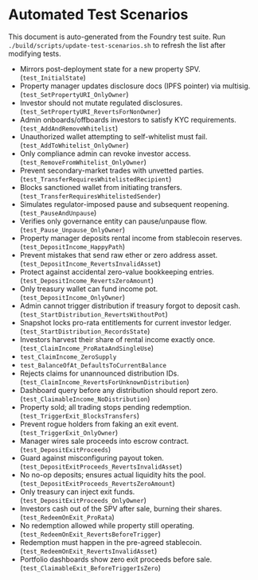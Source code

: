 # Automated Test Scenarios

This document is auto-generated from the Foundry test suite. Run `./build/scripts/update-test-scenarios.sh` to refresh the list after modifying tests.

<!-- TEST_SCENARIOS_START -->
- Mirrors post-deployment state for a new property SPV. (`test_InitialState`)
- Property manager updates disclosure docs (IPFS pointer) via multisig. (`test_SetPropertyURI_OnlyOwner`)
- Investor should not mutate regulated disclosures. (`test_SetPropertyURI_RevertsForNonOwner`)
- Admin onboards/offboards investors to satisfy KYC requirements. (`test_AddAndRemoveWhitelist`)
- Unauthorized wallet attempting to self-whitelist must fail. (`test_AddToWhitelist_OnlyOwner`)
- Only compliance admin can revoke investor access. (`test_RemoveFromWhitelist_OnlyOwner`)
- Prevent secondary-market trades with unvetted parties. (`test_TransferRequiresWhitelistedRecipient`)
- Blocks sanctioned wallet from initiating transfers. (`test_TransferRequiresWhitelistedSender`)
- Simulates regulator-imposed pause and subsequent reopening. (`test_PauseAndUnpause`)
- Verifies only governance entity can pause/unpause flow. (`test_Pause_Unpause_OnlyOwner`)
- Property manager deposits rental income from stablecoin reserves. (`test_DepositIncome_HappyPath`)
- Prevent mistakes that send raw ether or zero address asset. (`test_DepositIncome_RevertsInvalidAsset`)
- Protect against accidental zero-value bookkeeping entries. (`test_DepositIncome_RevertsZeroAmount`)
- Only treasury wallet can fund income pot. (`test_DepositIncome_OnlyOwner`)
- Admin cannot trigger distribution if treasury forgot to deposit cash. (`test_StartDistribution_RevertsWithoutPot`)
- Snapshot locks pro-rata entitlements for current investor ledger. (`test_StartDistribution_RecordsState`)
- Investors harvest their share of rental income exactly once. (`test_ClaimIncome_ProRataAndSingleUse`)
- `test_ClaimIncome_ZeroSupply`
- `test_BalanceOfAt_DefaultsToCurrentBalance`
- Rejects claims for unannounced distribution IDs. (`test_ClaimIncome_RevertsForUnknownDistribution`)
- Dashboard query before any distribution should report zero. (`test_ClaimableIncome_NoDistribution`)
- Property sold; all trading stops pending redemption. (`test_TriggerExit_BlocksTransfers`)
- Prevent rogue holders from faking an exit event. (`test_TriggerExit_OnlyOwner`)
- Manager wires sale proceeds into escrow contract. (`test_DepositExitProceeds`)
- Guard against misconfiguring payout token. (`test_DepositExitProceeds_RevertsInvalidAsset`)
- No no-op deposits; ensures actual liquidity hits the pool. (`test_DepositExitProceeds_RevertsZeroAmount`)
- Only treasury can inject exit funds. (`test_DepositExitProceeds_OnlyOwner`)
- Investors cash out of the SPV after sale, burning their shares. (`test_RedeemOnExit_ProRata`)
- No redemption allowed while property still operating. (`test_RedeemOnExit_RevertsBeforeTrigger`)
- Redemption must happen in the pre-agreed stablecoin. (`test_RedeemOnExit_RevertsInvalidAsset`)
- Portfolio dashboards show zero exit proceeds before sale. (`test_ClaimableExit_BeforeTriggerIsZero`)
<!-- TEST_SCENARIOS_END -->
